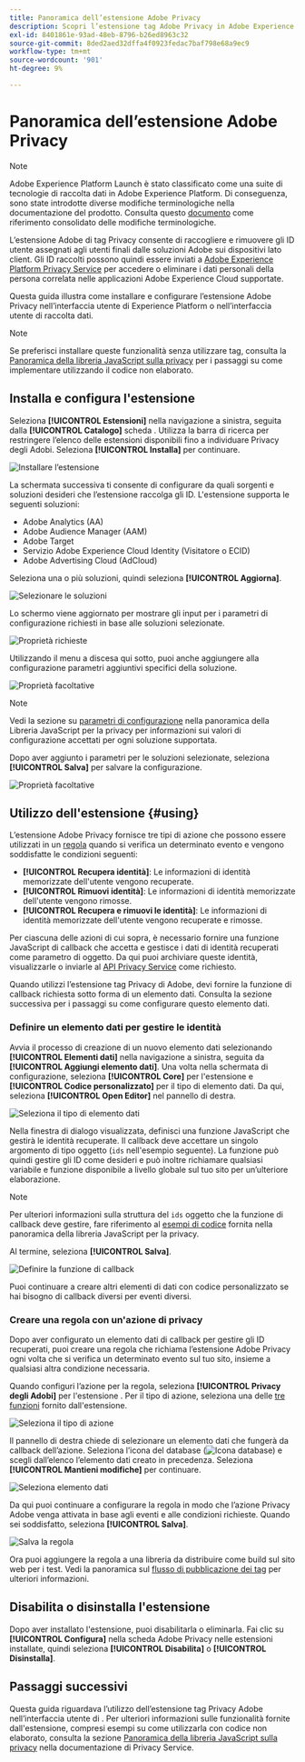 ```yaml
---
title: Panoramica dell’estensione Adobe Privacy
description: Scopri l’estensione tag Adobe Privacy in Adobe Experience Platform.
exl-id: 8401861e-93ad-48eb-8796-b26ed8963c32
source-git-commit: 8ded2aed32dffa4f0923fedac7baf798e68a9ec9
workflow-type: tm+mt
source-wordcount: '901'
ht-degree: 9%

---
```


# Panoramica dell’estensione Adobe Privacy

>[!NOTE]
>
>Adobe Experience Platform Launch è stato classificato come una suite di tecnologie di raccolta dati in Adobe Experience Platform. Di conseguenza, sono state introdotte diverse modifiche terminologiche nella documentazione del prodotto. Consulta questo [documento](../../../term-updates.md) come riferimento consolidato delle modifiche terminologiche.

L’estensione Adobe di tag Privacy consente di raccogliere e rimuovere gli ID utente assegnati agli utenti finali dalle soluzioni Adobe sui dispositivi lato client. Gli ID raccolti possono quindi essere inviati a [Adobe Experience Platform Privacy Service](../../../../privacy-service/home.md) per accedere o eliminare i dati personali della persona correlata nelle applicazioni Adobe Experience Cloud supportate.

Questa guida illustra come installare e configurare l’estensione Adobe Privacy nell’interfaccia utente di Experience Platform o nell’interfaccia utente di raccolta dati.

>[!NOTE]
>
>Se preferisci installare queste funzionalità senza utilizzare tag, consulta la [Panoramica della libreria JavaScript sulla privacy](../../../../privacy-service/js-library.md) per i passaggi su come implementare utilizzando il codice non elaborato.

## Installa e configura l&#39;estensione 

Seleziona **[!UICONTROL Estensioni]** nella navigazione a sinistra, seguita dalla **[!UICONTROL Catalogo]** scheda . Utilizza la barra di ricerca per restringere l’elenco delle estensioni disponibili fino a individuare Privacy degli Adobi. Seleziona **[!UICONTROL Installa]** per continuare.

![Installare l’estensione](../../../images/extensions/privacy/install.png)

La schermata successiva ti consente di configurare da quali sorgenti e soluzioni desideri che l’estensione raccolga gli ID. L&#39;estensione supporta le seguenti soluzioni:

* Adobe Analytics (AA)
* Adobe Audience Manager (AAM)
* Adobe Target
* Servizio Adobe Experience Cloud Identity (Visitatore o ECID)
* Adobe Advertising Cloud (AdCloud)

Seleziona una o più soluzioni, quindi seleziona **[!UICONTROL Aggiorna]**.

![Selezionare le soluzioni](../../../images/extensions/privacy/select-solutions.png)

Lo schermo viene aggiornato per mostrare gli input per i parametri di configurazione richiesti in base alle soluzioni selezionate.

![Proprietà richieste](../../../images/extensions/privacy/required-properties.png)

Utilizzando il menu a discesa qui sotto, puoi anche aggiungere alla configurazione parametri aggiuntivi specifici della soluzione.

![Proprietà facoltative](../../../images/extensions/privacy/optional-properties.png)

>[!NOTE]
>
>Vedi la sezione su [parametri di configurazione](../../../../privacy-service/js-library.md#config-params) nella panoramica della Libreria JavaScript per la privacy per informazioni sui valori di configurazione accettati per ogni soluzione supportata.

Dopo aver aggiunto i parametri per le soluzioni selezionate, seleziona **[!UICONTROL Salva]** per salvare la configurazione.

![Proprietà facoltative](../../../images/extensions/privacy/save-config.png)

## Utilizzo dell&#39;estensione {#using}

L’estensione Adobe Privacy fornisce tre tipi di azione che possono essere utilizzati in un [regola](../../../ui/managing-resources/rules.md) quando si verifica un determinato evento e vengono soddisfatte le condizioni seguenti:

* **[!UICONTROL Recupera identità]**: Le informazioni di identità memorizzate dell&#39;utente vengono recuperate.
* **[!UICONTROL Rimuovi identità]**: Le informazioni di identità memorizzate dell&#39;utente vengono rimosse.
* **[!UICONTROL Recupera e rimuovi le identità]**: Le informazioni di identità memorizzate dell&#39;utente vengono recuperate e rimosse.

Per ciascuna delle azioni di cui sopra, è necessario fornire una funzione JavaScript di callback che accetta e gestisce i dati di identità recuperati come parametro di oggetto. Da qui puoi archiviare queste identità, visualizzarle o inviarle al [API Privacy Service](../../../../privacy-service/api/overview.md) come richiesto.

Quando utilizzi l’estensione tag Privacy di Adobe, devi fornire la funzione di callback richiesta sotto forma di un elemento dati. Consulta la sezione successiva per i passaggi su come configurare questo elemento dati.

### Definire un elemento dati per gestire le identità

Avvia il processo di creazione di un nuovo elemento dati selezionando **[!UICONTROL Elementi dati]** nella navigazione a sinistra, seguita da **[!UICONTROL Aggiungi elemento dati]**. Una volta nella schermata di configurazione, seleziona **[!UICONTROL Core]** per l&#39;estensione e **[!UICONTROL Codice personalizzato]** per il tipo di elemento dati. Da qui, seleziona **[!UICONTROL Open Editor]** nel pannello di destra.

![Seleziona il tipo di elemento dati](../../../images/extensions/privacy/data-element-type.png)

Nella finestra di dialogo visualizzata, definisci una funzione JavaScript che gestirà le identità recuperate. Il callback deve accettare un singolo argomento di tipo oggetto (`ids` nell&#39;esempio seguente). La funzione può quindi gestire gli ID come desideri e può inoltre richiamare qualsiasi variabile e funzione disponibile a livello globale sul tuo sito per un’ulteriore elaborazione.

>[!NOTE]
>
>Per ulteriori informazioni sulla struttura del `ids` oggetto che la funzione di callback deve gestire, fare riferimento al [esempi di codice](../../../../privacy-service/js-library.md#samples) fornita nella panoramica della libreria JavaScript per la privacy.

Al termine, seleziona **[!UICONTROL Salva]**.

![Definire la funzione di callback](../../../images/extensions/privacy/define-custom-code.png)

Puoi continuare a creare altri elementi di dati con codice personalizzato se hai bisogno di callback diversi per eventi diversi.

### Creare una regola con un&#39;azione di privacy

Dopo aver configurato un elemento dati di callback per gestire gli ID recuperati, puoi creare una regola che richiama l’estensione Adobe Privacy ogni volta che si verifica un determinato evento sul tuo sito, insieme a qualsiasi altra condizione necessaria.

Quando configuri l’azione per la regola, seleziona **[!UICONTROL Privacy degli Adobi]** per l&#39;estensione . Per il tipo di azione, seleziona una delle [tre funzioni](#using) fornito dall&#39;estensione.

![Seleziona il tipo di azione](../../../images/extensions/privacy/action-type.png)

Il pannello di destra chiede di selezionare un elemento dati che fungerà da callback dell’azione. Seleziona l’icona del database (![Icona database](../../../images/extensions/privacy/database.png)) e scegli dall’elenco l’elemento dati creato in precedenza. Seleziona **[!UICONTROL Mantieni modifiche]** per continuare.

![Seleziona elemento dati](../../../images/extensions/privacy/add-data-element.png)

Da qui puoi continuare a configurare la regola in modo che l’azione Privacy Adobe venga attivata in base agli eventi e alle condizioni richieste. Quando sei soddisfatto, seleziona **[!UICONTROL Salva]**.

![Salva la regola](../../../images/extensions/privacy/save-rule.png)

Ora puoi aggiungere la regola a una libreria da distribuire come build sul sito web per i test. Vedi la panoramica sul [flusso di pubblicazione dei tag](../../../ui/publishing/overview.md) per ulteriori informazioni.

## Disabilita o disinstalla l&#39;estensione

Dopo aver installato l&#39;estensione, puoi disabilitarla o eliminarla. Fai clic su **[!UICONTROL Configura]** nella scheda Adobe Privacy nelle estensioni installate, quindi seleziona **[!UICONTROL Disabilita]** o **[!UICONTROL Disinstalla]**.

## Passaggi successivi

Questa guida riguardava l’utilizzo dell’estensione tag Privacy Adobe nell’interfaccia utente di . Per ulteriori informazioni sulle funzionalità fornite dall&#39;estensione, compresi esempi su come utilizzarla con codice non elaborato, consulta la sezione [Panoramica della libreria JavaScript sulla privacy](../../../../privacy-service/js-library.md) nella documentazione di Privacy Service.
